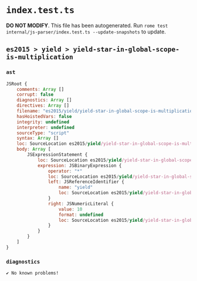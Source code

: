 # `index.test.ts`

**DO NOT MODIFY**. This file has been autogenerated. Run `rome test internal/js-parser/index.test.ts --update-snapshots` to update.

## `es2015 > yield > yield-star-in-global-scope-is-multiplication`

### `ast`

```javascript
JSRoot {
	comments: Array []
	corrupt: false
	diagnostics: Array []
	directives: Array []
	filename: "es2015/yield/yield-star-in-global-scope-is-multiplication/input.js"
	hasHoistedVars: false
	integrity: undefined
	interpreter: undefined
	sourceType: "script"
	syntax: Array []
	loc: SourceLocation es2015/yield/yield-star-in-global-scope-is-multiplication/input.js 1:0-1:9
	body: Array [
		JSExpressionStatement {
			loc: SourceLocation es2015/yield/yield-star-in-global-scope-is-multiplication/input.js 1:0-1:9
			expression: JSBinaryExpression {
				operator: "*"
				loc: SourceLocation es2015/yield/yield-star-in-global-scope-is-multiplication/input.js 1:0-1:9
				left: JSReferenceIdentifier {
					name: "yield"
					loc: SourceLocation es2015/yield/yield-star-in-global-scope-is-multiplication/input.js 1:0-1:5 (yield)
				}
				right: JSNumericLiteral {
					value: 10
					format: undefined
					loc: SourceLocation es2015/yield/yield-star-in-global-scope-is-multiplication/input.js 1:7-1:9
				}
			}
		}
	]
}
```

### `diagnostics`

```
✔ No known problems!

```
